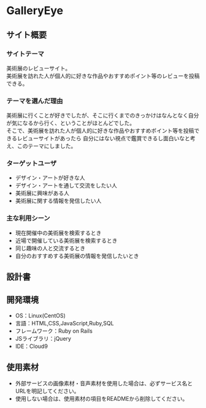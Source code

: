 # GalleryEye

## サイト概要
### サイトテーマ
美術展のレビューサイト。<br>
美術展を訪れた人が個人的に好きな作品やおすすめポイント等のレビューを投稿できる。

### テーマを選んだ理由
美術展に行くことが好きでしたが、そこに行くまでのきっかけはなんとなく自分が気になるから行く、ということがほとんどでした。<br>
そこで、美術展を訪れた人が個人的に好きな作品やおすすめポイント等を投稿できるレビューサイトがあったら
自分にはない視点で鑑賞できるし面白いなと考え、このテーマにしました。

### ターゲットユーザ
- デザイン・アートが好きな人
- デザイン・アートを通して交流をしたい人
- 美術展に興味がある人
- 美術展に関する情報を発信したい人

### 主な利用シーン
- 現在開催中の美術展を検索するとき
- 近場で開催している美術展を検索するとき
- 同じ趣味の人と交流するとき
- 自分のおすすめする美術展の情報を発信したいとき

## 設計書


## 開発環境
- OS：Linux(CentOS)
- 言語：HTML,CSS,JavaScript,Ruby,SQL
- フレームワーク：Ruby on Rails
- JSライブラリ：jQuery
- IDE：Cloud9

## 使用素材
- 外部サービスの画像素材・音声素材を使用した場合は、必ずサービス名とURLを明記してください。
- 使用しない場合は、使用素材の項目をREADMEから削除してください。